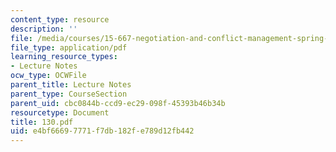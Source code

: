 ```yaml
---
content_type: resource
description: ''
file: /media/courses/15-667-negotiation-and-conflict-management-spring-2001/e4bf66697771f7db182fe789d12fb442_130.pdf
file_type: application/pdf
learning_resource_types:
- Lecture Notes
ocw_type: OCWFile
parent_title: Lecture Notes
parent_type: CourseSection
parent_uid: cbc0844b-ccd9-ec29-098f-45393b46b34b
resourcetype: Document
title: 130.pdf
uid: e4bf6669-7771-f7db-182f-e789d12fb442
---
```

